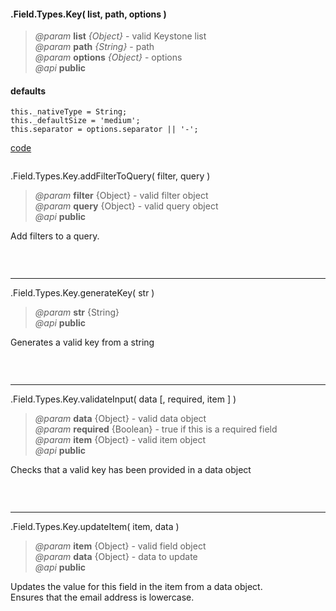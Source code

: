 #### .Field.Types.Key( list, path, options )  
> *@param* **list** _{Object}_  - valid Keystone list   
> *@param* **path** _{String}_  - path   
> *@param* **options** _{Object}_  - options   
> *@api* **public**  

<div class="code-header"> <h4>defaults</h4></div><pre class=" language-javascript"><code class="language-javascript">this._nativeType = String;
this._defaultSize = 'medium';
this.separator = options.separator || '-';</code></pre>
  
<div class="code-header addGitHubLink" data-file="lib/fieldTypes/key.js"> <a href="#" class="loadCode"> code</a></div><pre class=" language-javascript hideCode api"></pre>  

<span class="subMethod"> .Field.Types.Key.addFilterToQuery( filter, query ) </span>   
> *@param* **filter** {Object} - valid filter object   
> *@param* **query** {Object} - valid query object   
> *@api* **public**    

Add filters to a query.    
<div class="code-header addGitHubLink" data-file="lib/fieldTypes/key.js#L20">&nbsp; </div><pre class=" language-javascript hideCode api"></pre> 


---
<span class="subMethod"> .Field.Types.Key.generateKey( str ) </span>     
> *@param* **str** {String}   
> *@api* **public**     

Generates a valid key from a string

<div class="code-header addGitHubLink" data-file="lib/fieldTypes/key.js#L22-L27"> &nbsp;</div><pre class=" language-javascript hideCode api"></pre> 

---
<span class="subMethod"> .Field.Types.Key.validateInput( data [, required, item ] )  </span> 
> *@param* **data** {Object} - valid data object  
> *@param* **required** {Boolean} - true if this is a required field  
> *@param* **item** {Object} - valid item object  
> *@api* **public**   
  
Checks that a valid key has been provided in a data object

<div class="code-header addGitHubLink" data-file="lib/fieldTypes/key.js#L29-L39"> &nbsp;</div><pre class=" language-javascript hideCode api"></pre> 


---
<span class="subMethod"> .Field.Types.Key.updateItem( item, data )  </span> 
> *@param* **item** {Object} - valid field object  
> *@param* **data** {Object} - data to update  
> *@api* **public**  

Updates the value for this field in the item from a data object.  
Ensures that the email address is lowercase.  

<div class="code-header addGitHubLink" data-file="lib/fieldTypes/key.js#L41-L53"> &nbsp;</div><pre class=" language-javascript hideCode api"></pre> 

